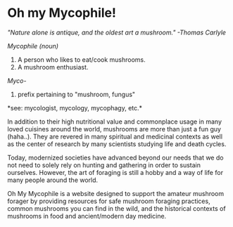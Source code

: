 # Oh my Mycophile!

*"Nature alone is antique, and the oldest art a mushroom." -Thomas Carlyle*

*Mycophile (noun)*
<ol>
<li>A person who likes to eat/cook mushrooms.</li>
<li>A mushroom enthusiast.</li>
</ol>

*Myco-*
<ol>
<li>prefix pertaining to "mushroom, fungus"</li>
</ol>
*see: mycologist, mycology, mycophagy, etc.*


In addition to their high nutritional value and commonplace usage in many loved cuisines around the world, mushrooms are more than just a fun guy (haha..). They are revered in many spiritual and medicinal contexts as well as the center of research by many scientists studying life and death cycles.

Today, modernized societies have advanced beyond our needs that we do not need to solely rely on hunting and gathering in order to sustain ourselves. However, the art of foraging is still a hobby and a way of life for many people around the world.

Oh My Mycophile is a website designed to support the amateur mushroom forager by providing resources for safe mushroom foraging practices, common mushrooms you can find in the wild, and the historical contexts of mushrooms in food and ancient/modern day medicine.

